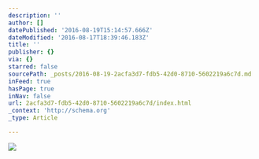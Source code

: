 ```yaml
---
description: ''
author: []
datePublished: '2016-08-19T15:14:57.666Z'
dateModified: '2016-08-17T18:39:46.183Z'
title: ''
publisher: {}
via: {}
starred: false
sourcePath: _posts/2016-08-19-2acfa3d7-fdb5-42d0-8710-5602219a6c7d.md
inFeed: true
hasPage: true
inNav: false
url: 2acfa3d7-fdb5-42d0-8710-5602219a6c7d/index.html
_context: 'http://schema.org'
_type: Article

---
```

![](https://the-grid-user-content.s3-us-west-2.amazonaws.com/ec3ef805-8434-4d36-9586-09109552876e.png)